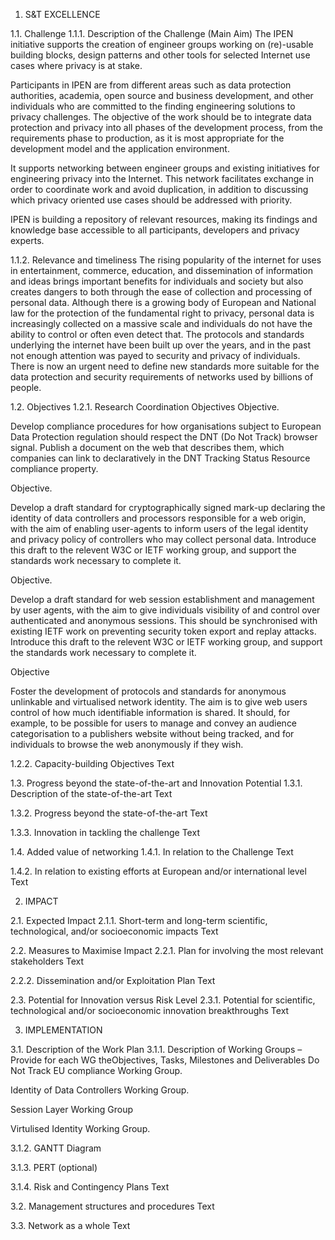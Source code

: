 1.	S&T EXCELLENCE

1.1.	Challenge 
1.1.1.	Description of the Challenge (Main Aim)
The IPEN initiative supports the creation of engineer groups working on (re)-usable building blocks, design patterns and other tools for selected Internet use cases where privacy is at stake. 

Participants in IPEN are from different areas such as data protection authorities, academia, open source and business development, and other individuals who are committed to the finding engineering solutions to privacy challenges. The objective of the work should be to integrate data protection and privacy into all phases of the development process, from the requirements phase to production, as it is most appropriate for the development model and the application environment.

It supports networking between engineer groups and existing initiatives for engineering privacy into the Internet. This network facilitates exchange in order to coordinate work and avoid duplication, in addition to discussing which privacy oriented use cases should be addressed with priority.

IPEN is building a repository of relevant resources, making its findings and knowledge base accessible to all participants, developers and privacy experts.



1.1.2.	Relevance and timeliness
The rising popularity of the internet for uses in entertainment, commerce, education, and dissemination of information and ideas brings important benefits for individuals and society but also creates dangers to both through the ease of collection and processing of personal data. Although there is a growing body of European and National law for the protection of the fundamental right to privacy, personal data is increasingly collected on a massive scale and individuals do not have the ability to control or often even detect that. The protocols and standards underlying the internet have been built up over the years, and in the past not enough attention was payed to security and privacy of individuals. There is now an urgent need to define new standards more suitable for the data protection and security requirements of networks used by billions of people.


1.2.	Objectives 
1.2.1.	Research Coordination Objectives
Objective.

Develop compliance procedures for how organisations subject to European Data Protection regulation should respect the DNT (Do Not Track) browser signal. Publish a document on the web that describes them, which companies can link to declaratively in the DNT Tracking Status Resource compliance property.




Objective.

Develop a draft standard for cryptographically signed mark-up declaring the identity of data controllers and processors responsible for a web origin, with the aim of enabling user-agents to inform users of the legal identity and privacy policy of controllers who may collect personal data. Introduce this draft to the relevent W3C or IETF working group, and support the standards work necessary to complete it. 

Objective.

Develop a draft standard for web session establishment and management by user agents, with the aim to give individuals visibility of and control over authenticated and anonymous sessions. This should be synchronised with existing IETF work on preventing security 
token export and replay attacks. Introduce this draft to the relevent W3C or IETF working group, and support the standards work necessary to complete it.

Objective 

Foster the development of protocols and standards for anonymous unlinkable and virtualised network identity. The aim is to give web users control of how much identifiable information is shared. It should, for example, to be possible for users to manage and convey an audience categorisation to a publishers website without being tracked, and for individuals to browse the web anonymously if they wish. 

1.2.2.	Capacity-building Objectives
Text

1.3.	Progress beyond the state-of-the-art and Innovation Potential 
1.3.1.	Description of the state-of-the-art
Text 

1.3.2.	Progress beyond the state-of-the-art
Text 

1.3.3.	Innovation in tackling the challenge
Text

1.4.	Added value of networking 
1.4.1.	In relation to the Challenge
Text

1.4.2.	In relation to existing efforts at European and/or international level
Text

2.	IMPACT

2.1.	Expected Impact 
2.1.1.	Short-term and long-term scientific, technological, and/or socioeconomic impacts
Text

2.2.	Measures to Maximise Impact
2.2.1.	Plan for involving the most relevant stakeholders 
Text

2.2.2.	Dissemination and/or Exploitation Plan 
Text

2.3.	Potential for Innovation versus Risk Level 
2.3.1.	Potential for scientific, technological and/or socioeconomic innovation breakthroughs
Text


3.	IMPLEMENTATION

3.1.	Description of the Work Plan
3.1.1.	Description of Working Groups – Provide for each WG theObjectives, Tasks, Milestones and Deliverables
Do Not Track EU compliance Working Group.

Identity of Data Controllers Working Group.

Session Layer Working Group

Virtulised Identity Working Group.


3.1.2.	GANTT Diagram 

3.1.3.	PERT (optional)

3.1.4.	Risk and Contingency Plans
Text

3.2.	Management structures and procedures
Text

3.3.	Network as a whole
Text


